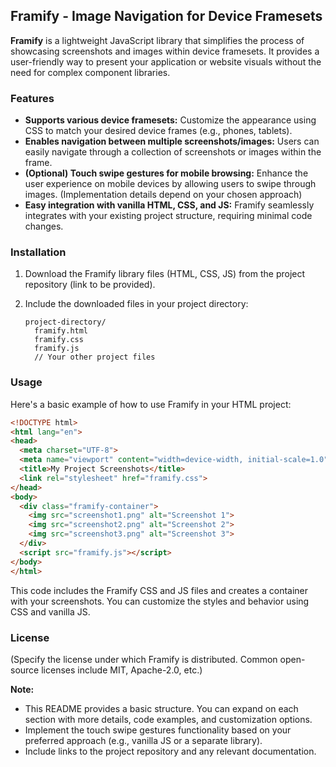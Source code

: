 ## Framify - Image Navigation for Device Framesets

**Framify** is a lightweight JavaScript library that simplifies the process of showcasing screenshots and images within device framesets. It provides a user-friendly way to present your application or website visuals without the need for complex component libraries.

### Features

* **Supports various device framesets:** Customize the appearance using CSS to match your desired device frames (e.g., phones, tablets).
* **Enables navigation between multiple screenshots/images:** Users can easily navigate through a collection of screenshots or images within the frame.
* **(Optional) Touch swipe gestures for mobile browsing:** Enhance the user experience on mobile devices by allowing users to swipe through images. (Implementation details depend on your chosen approach)
* **Easy integration with vanilla HTML, CSS, and JS:** Framify seamlessly integrates with your existing project structure, requiring minimal code changes.

### Installation

1. Download the Framify library files (HTML, CSS, JS) from the project repository (link to be provided).
2. Include the downloaded files in your project directory:

   ```
   project-directory/
     framify.html
     framify.css
     framify.js
     // Your other project files
   ```

### Usage

Here's a basic example of how to use Framify in your HTML project:

```html
<!DOCTYPE html>
<html lang="en">
<head>
  <meta charset="UTF-8">
  <meta name="viewport" content="width=device-width, initial-scale=1.0">
  <title>My Project Screenshots</title>
  <link rel="stylesheet" href="framify.css">
</head>
<body>
  <div class="framify-container">
    <img src="screenshot1.png" alt="Screenshot 1">
    <img src="screenshot2.png" alt="Screenshot 2">
    <img src="screenshot3.png" alt="Screenshot 3">
  </div>
  <script src="framify.js"></script>
</body>
</html>
```

This code includes the Framify CSS and JS files and creates a container with your screenshots. You can customize the styles and behavior using CSS and vanilla JS.

### License

(Specify the license under which Framify is distributed. Common open-source licenses include MIT, Apache-2.0, etc.)

**Note:**

* This README provides a basic structure. You can expand on each section with more details, code examples, and customization options.
* Implement the touch swipe gestures functionality based on your preferred approach (e.g., vanilla JS or a separate library).
* Include links to the project repository and any relevant documentation.

